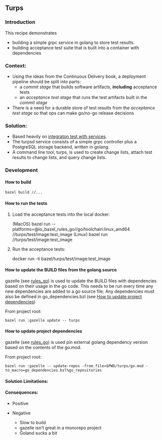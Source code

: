 Turps
------------------------------
### Introduction
This recipe demonstrates
* building a simple grpc service in golang to store test results.
* building acceptance test suite that is built into a container with dependencies

### Context:
* Using the ideas from the Continuous Delivery book, a deployment pipeline should be split into parts:
    * a _commit stage_ that builds software artifacts, **including** acceptance tests
    * an _acceptance test stage_ that runs the test artifacts built in the _commit stage_
* There is a need for a durable store of test results from the _acceptance test stage_ so that ops can make go/no-go
 release decisions
    
### Solution:
* Based heavily on [integraton test with services](../integration_test_with_services).
* The turpsd service consists of a simple grpc controller plus a PostgreSQL storage backend, written in golang.  
* A command line tool, turps, is used to create change lists, attach test results to change lists, and query change lists.

### Development
#### How to build
    bazel build //...
#### How to run the tests
1. Load the acceptance tests into the local docker:

    (MacOS) bazel run --platforms=@io_bazel_rules_go//go/toolchain:linux_amd64 //turps/test/image:test_image
    (Linux) bazel run //turps/test/image:test_image

1. Run the acceptance tests:
    
    docker run -ti bazel/turps/test/image:test_image
    
#### How to update the BUILD files from the golang source
gazelle (see [rules_go](https://github.com/bazelbuild/rules_go)) is used to update the BUILD files with dependencies
based on their usage in the go code. This needs to be run every time any new dependencies are added to a go source file.
Any dependencies must also be defined in go_dependencies.bzl (see
[How to update project dependencies](#How-to-update-project-dependencies))

From project root:

    bazel run :gazelle update -- turps
    
#### How to update project dependencies
gazelle (see [rules_go](https://github.com/bazelbuild/rules_go)) is used pin external golang dependency version based
on the contents of the go.mod.

From project root:

    bazel run :gazelle -- update-repos -from_file=$PWD/turps/go.mod -to_macro=go_dependencies.bzl%go_repositories

#### Solution Limitations:

#### Consequences:
* Positive

* Negative
    * Slow to build
    * gazelle isn't great in a monorepo project
    * Goland sucks a bit
